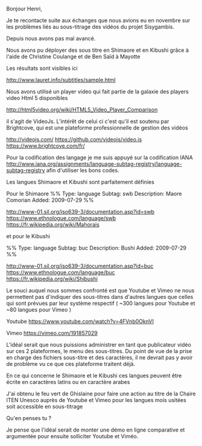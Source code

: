 Bonjour Henri,

Je te recontacte suite aux échanges que nous avions eu en novembre sur les problèmes liés au sous-titrage des vidéos du projet Sisygambis.

Depuis nous avons pas mal avancé.

Nous avons pu déployer des sous titre en Shimaore et en Kibushi  grâce à l'aide de Christine Coulange et de Ben Saïd à Mayotte

Les résultats sont visibles ici

http://www.lauret.info/subtitles/sample.html

Nous avons utilisé un player video qui fait partie de la galaxie des players video Html 5 disponibles

http://html5video.org/wiki/HTML5_Video_Player_Comparison

il s'agit de VideoJs. L’intérêt de celui ci c'est qu'il est soutenu par Brightcove, qui est une plateforme professionnelle de gestion des vidéos

http://videojs.com/
https://github.com/videojs/video.js
https://www.brightcove.com/fr/

Pour la codification des langage je me suis appuyé sur la codification IANA http://www.iana.org/assignments/language-subtag-registry/language-subtag-registry afin d'utiliser les bons codes.

Les langues Shimaore et Kibushi sont parfaitement définies

Pour le Shimaore
%%
Type: language
Subtag: swb
Description: Maore Comorian
Added: 2009-07-29
%%

http://www-01.sil.org/iso639-3/documentation.asp?id=swb
https://www.ethnologue.com/language/swb
https://fr.wikipedia.org/wiki/Mahorais

et pour le Kibushi

%%
Type: language
Subtag: buc
Description: Bushi
Added: 2009-07-29
%%

http://www-01.sil.org/iso639-3/documentation.asp?id=buc
https://www.ethnologue.com/language/buc
https://fr.wikipedia.org/wiki/Shibushi

Le souci auquel nous sommes confronté est que Youtube et Vimeo ne nous permettent pas d'indiquer des sous-titres dans d'autres langues que celles qui sont prévues par leur système respectif ( ~300 langues pour Youtube et ~80 langues pour Vimeo )

Youtube https://www.youtube.com/watch?v=4FVnb0OknVI

Vimeo https://vimeo.com/191857029

L’idéal serait que nous puissions administrer en tant que publicateur vidéo sur ces 2 plateformes, le menu des sous-titres. Du point de vue de la prise en charge des fichiers sous-titre et des caractères, il ne devrait pas y avoir de problème vu ce que ces plateforme traitent déjà.

En ce qui concerne le Shimaore et le Kibushi ces langues peuvent être écrite en caractères latins ou en caractère arabes

J'ai obtenu le feu vert de Ghislaine pour faire une action au titre de la Chaire ITEN Unesco auprès de Youtube et Vimeo pour les langues mois usitées soit accessible en sous-titrage

Qu'en penses tu ?

Je pense que l'idéal serait de monter une démo en ligne comparative et argumentée pour ensuite solliciter Youtube et Viméo.
